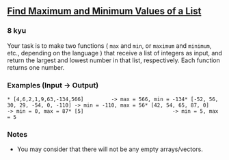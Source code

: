 <h2><a href=https://www.codewars.com/kata/577a98a6ae28071780000989/train/javascript target="_blank">Find Maximum and Minimum Values of a List</a></h2><h3>8 kyu</h3><p>Your task is to make two functions ( <code>max</code> and <code>min</code>, or <code>maximum</code> and <code>minimum</code>, etc., depending on the language ) that receive a list of integers as input, and return the largest and lowest number in that list, respectively. Each function returns one number.</p><h3 id="examples-input---output">Examples (Input -&gt; Output)</h3><pre><code>* [4,6,2,1,9,63,-134,566]         -&gt; max = 566, min = -134* [-52, 56, 30, 29, -54, 0, -110] -&gt; min = -110, max = 56* [42, 54, 65, 87, 0]             -&gt; min = 0, max = 87* [5]                             -&gt; min = 5, max = 5</code></pre><h3 id="notes">Notes</h3><ul><li>You may consider that there will not be any empty arrays/vectors.</li></ul>